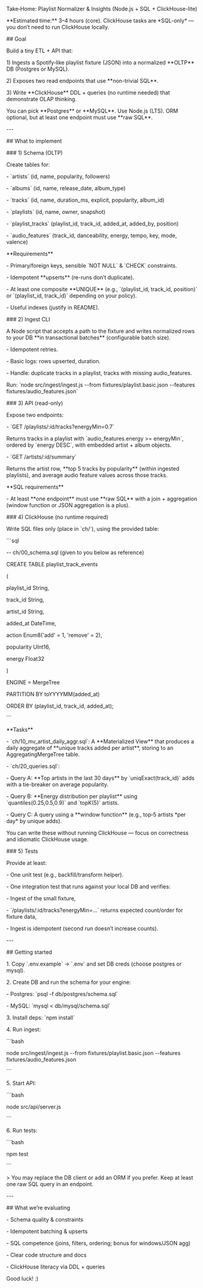 Take‑Home: Playlist Normalizer & Insights (Node.js \+ SQL \+ ClickHouse-lite)

\*\*Estimated time:\*\* 3–4 hours (core). ClickHouse tasks are \*SQL-only\* — you don’t need to run ClickHouse locally.

\#\# Goal

Build a tiny ETL \+ API that:

1\) Ingests a Spotify‑like playlist fixture (JSON) into a normalized \*\*OLTP\*\* DB (Postgres or MySQL).

2\) Exposes two read endpoints that use \*\*non-trivial SQL\*\*.

3\) Write \*\*ClickHouse\*\* DDL \+ queries (no runtime needed) that demonstrate OLAP thinking.

You can pick \*\*Postgres\*\* or \*\*MySQL\*\*. Use Node.js (LTS). ORM optional, but at least one endpoint must use \*\*raw SQL\*\*.

\---

\#\# What to implement

\#\#\# 1\) Schema (OLTP)

Create tables for:

\- \`artists\` (id, name, popularity, followers)

\- \`albums\` (id, name, release\_date, album\_type)

\- \`tracks\` (id, name, duration\_ms, explicit, popularity, album\_id)

\- \`playlists\` (id, name, owner, snapshot)

\- \`playlist\_tracks\` (playlist\_id, track\_id, added\_at, added\_by, position)

\- \`audio\_features\` (track\_id, danceability, energy, tempo, key, mode, valence)

\*\*Requirements\*\*

\- Primary/foreign keys, sensible \`NOT NULL\` & \`CHECK\` constraints.

\- Idempotent \*\*upserts\*\* (re-runs don’t duplicate).

\- At least one composite \*\*UNIQUE\*\* (e.g., \`(playlist\_id, track\_id, position)\` or \`(playlist\_id, track\_id)\` depending on your policy).

\- Useful indexes (justify in README).

\#\#\# 2\) Ingest CLI

A Node script that accepts a path to the fixture and writes normalized rows to your DB \*\*in transactional batches\*\* (configurable batch size).

\- Idempotent retries.

\- Basic logs: rows upserted, duration.

\- Handle: duplicate tracks in a playlist, tracks with missing audio\_features.

Run: \`node src/ingest/ingest.js \--from fixtures/playlist.basic.json \--features fixtures/audio\_features.json\`

\#\#\# 3\) API (read-only)

Expose two endpoints:

\- \`GET /playlists/:id/tracks?energyMin=0.7\`  

  Returns tracks in a playlist with \`audio\_features.energy \>= energyMin\`, ordered by \`energy DESC\`, with embedded artist \+ album objects.

\- \`GET /artists/:id/summary\`  

  Returns the artist row, \*\*top 5 tracks by popularity\*\* (within ingested playlists), and average audio feature values across those tracks.

\*\*SQL requirements\*\*

\- At least \*\*one endpoint\*\* must use \*\*raw SQL\*\* with a join \+ aggregation (window function or JSON aggregation is a plus).

\#\#\# 4\) ClickHouse (no runtime required)

Write SQL files only (place in \`ch/\`), using the provided table:

\`\`\`sql

\-- ch/00\_schema.sql (given to you below as reference)

CREATE TABLE playlist\_track\_events

(

  playlist\_id String,

  track\_id    String,

  artist\_id   String,

  added\_at    DateTime,

  action      Enum8('add' \= 1, 'remove' \= 2),

  popularity  UInt16,

  energy      Float32

)

ENGINE \= MergeTree

PARTITION BY toYYYYMM(added\_at)

ORDER BY (playlist\_id, track\_id, added\_at);

\`\`\`

\*\*Tasks\*\*

\- \`ch/10\_mv\_artist\_daily\_aggr.sql\`: A \*\*Materialized View\*\* that produces a daily aggregate of \*\*unique tracks added per artist\*\*, storing to an AggregatingMergeTree table.

\- \`ch/20\_queries.sql\`:  

  \- Query A: \*\*Top artists in the last 30 days\*\* by \`uniqExact(track\_id)\` adds with a tie-breaker on average popularity.  

  \- Query B: \*\*Energy distribution per playlist\*\* using \`quantiles(0.25,0.5,0.9)\` and \`topK(5)\` artists.  

  \- Query C: A query using a \*\*window function\*\* (e.g., top‑5 artists \*per day\* by unique adds).

You can write these without running ClickHouse — focus on correctness and idiomatic ClickHouse usage.

\#\#\# 5\) Tests

Provide at least:

\- One unit test (e.g., backfill/transform helper).

\- One integration test that runs against your local DB and verifies:

  \- Ingest of the small fixture,

  \- \`/playlists/:id/tracks?energyMin=…\` returns expected count/order for fixture data,

  \- Ingest is idempotent (second run doesn’t increase counts).

\---

\#\# Getting started

1\. Copy \`.env.example\` → \`.env\` and set DB creds (choose postgres or mysql).  

2\. Create DB and run the schema for your engine:

   \- Postgres: \`psql \-f db/postgres/schema.sql\`

   \- MySQL: \`mysql \< db/mysql/schema.sql\`

3\. Install deps: \`npm install\`

4\. Run ingest:

   \`\`\`bash

   node src/ingest/ingest.js \--from fixtures/playlist.basic.json \--features fixtures/audio\_features.json

   \`\`\`

5\. Start API:

   \`\`\`bash

   node src/api/server.js

   \`\`\`

6\. Run tests:

   \`\`\`bash

   npm test

   \`\`\`

\> You may replace the DB client or add an ORM if you prefer. Keep at least one raw SQL query in an endpoint.

\---

\#\# What we’re evaluating

\- Schema quality & constraints

\- Idempotent batching & upserts

\- SQL competence (joins, filters, ordering; bonus for windows/JSON agg)

\- Clear code structure and docs

\- ClickHouse literacy via DDL \+ queries

Good luck\! :)

